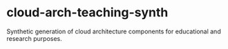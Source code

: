 # cloud-arch-teaching-synth
Synthetic generation of cloud architecture components for educational and research purposes.
